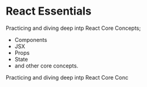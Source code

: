# React Essentials 

Practicing and diving deep intp React Core Concepts; 
- Components
- JSX
- Props
- State
- and other core concepts.

Practicing and diving deep intp React Core Conc


